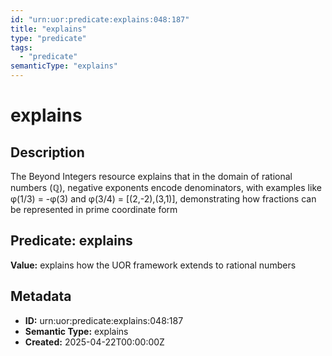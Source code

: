 ```yaml
---
id: "urn:uor:predicate:explains:048:187"
title: "explains"
type: "predicate"
tags:
  - "predicate"
semanticType: "explains"
---
```


# explains

## Description

The Beyond Integers resource explains that in the domain of rational numbers (ℚ), negative exponents encode denominators, with examples like φ(1/3) = -φ(3) and φ(3/4) = [(2,-2),(3,1)], demonstrating how fractions can be represented in prime coordinate form

## Predicate: explains

**Value:** explains how the UOR framework extends to rational numbers

## Metadata

- **ID:** urn:uor:predicate:explains:048:187
- **Semantic Type:** explains
- **Created:** 2025-04-22T00:00:00Z
